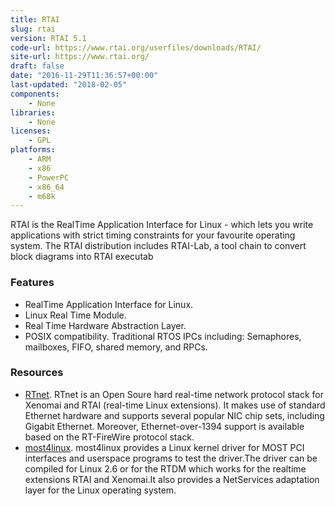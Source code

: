 ```yaml
---
title: RTAI
slug: rtai
version: RTAI 5.1
code-url: https://www.rtai.org/userfiles/downloads/RTAI/
site-url: https://www.rtai.org/
draft: false
date: "2016-11-29T11:36:57+00:00"
last-updated: "2018-02-05"
components:
    - None
libraries:
    - None
licenses:
    - GPL
platforms:
    - ARM
    - x86
    - PowerPC
    - x86_64
    - m68k
---
```

RTAI is the RealTime Application Interface for Linux - which lets you write applications with strict timing constraints for your favourite operating system. The RTAI distribution includes RTAI-Lab, a tool chain to convert block diagrams into RTAI executab

<!--more-->

### Features

- RealTime Application Interface for Linux.
- Linux Real Time Module.
- Real Time Hardware Abstraction Layer.
- POSIX compatibility. Traditional RTOS IPCs including: Semaphores, mailboxes, FIFO, shared memory, and RPCs.


### Resources

- [RTnet](http://www.rtnet.org/). RTnet is an Open Soure hard real-time network protocol stack for Xenomai and RTAI (real-time Linux extensions). It makes use of standard Ethernet hardware and supports several popular NIC chip sets, including Gigabit Ethernet. Moreover, Ethernet-over-1394 support is available based on the RT-FireWire protocol stack.
- [most4linux](http://most4linux.sourceforge.net/). most4linux provides a Linux kernel driver for MOST PCI interfaces and userspace programs to test the driver.The driver can be compiled for Linux 2.6 or for the RTDM which works for the realtime extensions RTAI and Xenomai.It also provides a NetServices adaptation layer for the Linux operating system.
